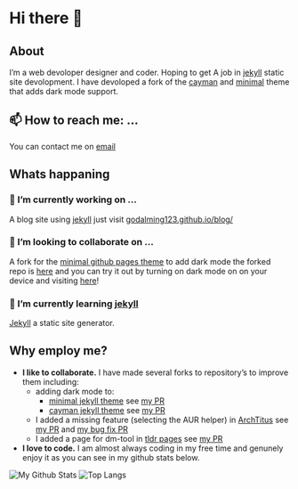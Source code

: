 # Hi there 👋

## About
I’m a web devoloper designer and coder. Hoping to get A job in [jekyll](https://jekyllrb.com) static site devolopment. I have devoloped a fork of the [cayman](https://github.com/pages-themes/cayman) and [minimal](https://github.com/pages-themes/minimal) theme that adds dark mode support.

## 📫 How to reach me: ...
You can contact me on [email](mailto:r2hk9ahnf@relay.firefox.com)

## Whats happaning

### 🔭 I’m currently working on ...
A blog site using [jekyll](https://jekyllrb.com) just visit [godalming123.github.io/blog/](godalming123.github.io/blog/)

### 👯 I’m looking to collaborate on ...
A fork for the [minimal github pages theme](https://github.com/pages-themes/minimal) to add dark mode the forked repo is [here](https://github.com/godalming123/minimal) and you can try it out by turning on dark mode on on your device and visiting [here](https://godalming123.github.io/minimal/)!

### 🌱 I’m currently learning [jekyll](https://jekyllrb.com/)
[Jekyll](https://jekyllrb.com) a static site generator.

## Why employ me?
 - **I like to collaborate.**
   I have made several forks to repository’s to improve them including:
    - adding dark mode to:
       - [minimal jekyll theme](https://github.com/pages-themes/minimal) see [my PR](https://github.com/pages-themes/minimal/pull/121)
       - [cayman jekyll theme](https://github.com/pages-themes/cayman) see [my PR](https://github.com/pages-themes/cayman/pull/135)
    - I added a missing feature (selecting the AUR helper) in [ArchTitus](https://github.com/ChrisTitusTech/ArchTitus) see [my PR](https://github.com/ChrisTitusTech/ArchTitus/pull/189) and [my bug fix PR](https://github.com/ChrisTitusTech/ArchTitus/pull/222)
    - I added a page for dm-tool in [tldr pages](https://github.com/tldr-pages/tldr) see [my PR](https://github.com/tldr-pages/tldr/pull/7710)
 - **I love to code.**
   I am almost always coding in my free time and genunely enjoy it as you can see in my github stats below.

![My Github Stats](https://github-readme-stats.vercel.app/api?username=godalming123&theme=cobalt)
![Top Langs](https://github-readme-stats.vercel.app/api/top-langs/?username=godalming123&layout=compact&show_icons=true&theme=cobalt)
<!--
**godalming123/godalming123** is a ✨ _special_ ✨ repository because its `README.md` (this file) appears on your GitHub profile.

Here are some ideas to get you started:

- 🔭 I’m currently working on ...
- 🌱 I’m currently learning ...
- 👯 I’m looking to collaborate on ...
- 🤔 I’m looking for help with ...
- 💬 Ask me about ...
- 📫 How to reach me: ...
- 😄 Pronouns: ...
- ⚡ Fun fact: ...
-->
